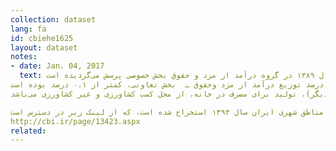 ```yaml
---
collection: dataset
lang: fa
id: cbiehe1625
layout: dataset
notes: 
- date: Jan. 04, 2017
  text: توضیح برای درآمد از مزد وحقوق ـ  بخش تعاونی، تا سال ۱۳۸۹ در گروه درآمد از مزد و حقوق بخش خصوصی پرسش می‌گرديده است.
توضیح برای درصد توزیع درآمد از مزد وحقوق ـ  بخش تعاونی، كمتر از ۰.۱ درصد بوده است. 
توضیح برای سایر، ساير شامل برآورد ارزش اجاری مسكن دربرابر خدمت و رايگان و ارزش كالاها و خدمات در برابر مزد و حقوق، رايگان (نه از خانوار ديگر)، توليد برای مصرف در خانه، از محل كسب كشاورزی و غير كشاورزی می‌باشد.

درآمد و درصد توزیع سال ۱۳۸۴ از جدول شماره ۸ در صفحه ۲۶ نتایج بررسی بودجه خانوار در مناطق شهری ایران سال ۱۳۹۳ استخراج شده است، که از لینک زیر در دسترس است. 
http://cbi.ir/page/13423.aspx   
related:
---
```

